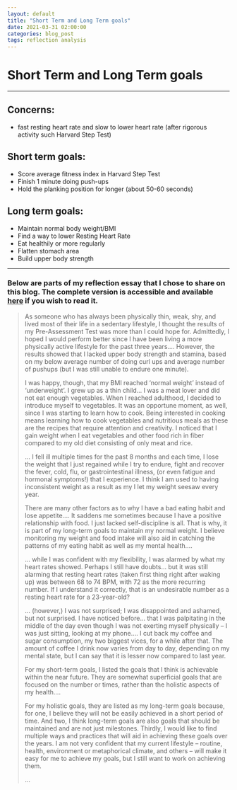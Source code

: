 ```yaml
---
layout: default
title: "Short Term and Long Term goals"
date: 2021-03-31 02:00:00
categories: blog_post
tags: reflection analysis
---
```

# Short Term and Long Term goals
***

## Concerns:
- fast resting heart rate and slow to lower heart rate (after rigorous activity such Harvard Step Test)

## Short term goals:
- Score average fitness index in Harvard Step Test
- Finish 1 minute doing push-ups
- Hold the planking position for longer (about 50-60 seconds)

## Long term goals:
- Maintain normal body weight/BMI
- Find a way to lower Resting Heart Rate
- Eat healthily or more regularly
- Flatten stomach area
- Build upper body strength

---

### Below are parts of my reflection essay that I chose to share on this blog. The complete version is accessible and available <a href="https://drive.google.com/file/d/1-8Q-IdDKr5HOQIk4e9K8OHUXPpUfcN-1/view?usp=sharing" target="_blank">here</a> if you wish to read it.

> As someone who has always been physically thin, weak, shy, and lived most of their life in a sedentary lifestyle, I thought the results of my Pre-Assessment Test was more than I could hope for. Admittedly, I hoped I would perform better since I have been living a more physically active lifestyle for the past three years.... However, the results showed that I lacked upper body strength and stamina, based on my below average number of doing curl ups and average number of pushups (but I was still unable to endure one minute).
>
> I was happy, though, that my BMI reached ‘normal weight’ instead of ‘underweight’. I grew up as a thin child... I was a meat lover and did not eat enough vegetables. When I reached adulthood, I decided to introduce myself to vegetables. It was an opportune moment, as well, since I was starting to learn how to cook. Being interested in cooking means learning how to cook vegetables and nutritious meals as these are the recipes that require attention and creativity. I noticed that I gain weight when I eat vegetables and other food rich in fiber compared to my old diet consisting of only meat and rice.
>
> ... I fell ill multiple times for the past 8 months and each time, I lose the weight that I just regained while I try to endure, fight and recover the fever, cold, flu, or gastrointestinal illness, (or even fatigue and hormonal symptoms!) that I experience. I think I am used to having inconsistent weight as a result as my I let my weight seesaw every year.
>
> There are many other factors as to why I have a bad eating habit and lose appetite.... It saddens me sometimes because I have a positive relationship with food. I just lacked self-discipline is all. That is why, it is part of my long-term goals to maintain my normal weight. I believe monitoring my weight and food intake will also aid in catching the patterns of my eating habit as well as my mental health....
> 
> ... while I was confident with my flexibility, I was alarmed by what my heart rates showed. Perhaps I still have doubts... but it was still alarming that resting heart rates (taken first thing right after waking up) was between 68 to 74 BPM, with 72 as the more recurring number. If I understand it correctly, that is an undesirable number as a resting heart rate for a 23-year-old?
> 
> ... (however,) I was not surprised; I was disappointed and ashamed, but not surprised. I have noticed before... that I was palpitating in the middle of the day even though I was not exerting myself physically – I was just sitting, looking at my phone.... I cut back my coffee and sugar consumption, my two biggest vices, for a while after that. The amount of coffee I drink now varies from day to day, depending on my mental state, but I can say that it is lesser now compared to last year.
> 
> For my short-term goals, I listed the goals that I think is achievable within the near future. They are somewhat superficial goals that are focused on the number or times, rather than the holistic aspects of my health....
> 
> For my holistic goals, they are listed as my long-term goals because, for one, I believe they will not be easily achieved in a short period of time. And two, I think long-term goals are also goals that should be maintained and are not just milestones. Thirdly, I would like to find multiple ways and practices that will aid in achieving these goals over the years. I am not very confident that my current lifestyle – routine, health, environment or metaphorical climate, and others – will make it easy for me to achieve my goals, but I still want to work on achieving them.
> 
> ...
> 


